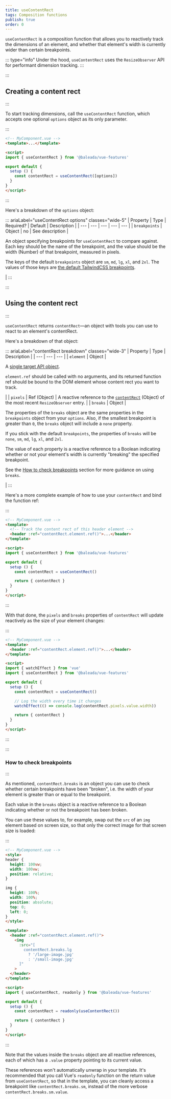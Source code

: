 ```yaml
---
title: useContentRect
tags: Composition functions
publish: true
order: 0
---
```


`useContentRect` is a composition function that allows you to reactively track the dimensions of an element, and whether that element's width is currently wider than certain breakpoints.

::: type="info"
Under the hood, `useContentRect` uses the `ResizeObserver` API for performant dimension tracking.
:::


:::
## Creating a content rect
:::

To start tracking dimensions, call the `useContentRect` function, which accepts one optional `options` object as its only parameter.

:::
```html
<!-- MyComponent.vue -->
<template>...</template>

<script>
import { useContentRect } from '@baleada/vue-features'

export default {
  setup () {
    const contentRect = useContentRect([options])
  }
}
</script>
```
:::

Here's a breakdown of the `options` object:

::: ariaLabel="useContentRect options" classes="wide-5"
| Property | Type | Required? | Default | Description |
| --- | --- | --- | --- | --- |
| `breakpoints` | Object | no | See description | <p>An object specifying breakpoints for `useContentRect` to compare against. Each key should be the name of the breakpoint, and the value should be the width (Number) of that breakpoint, measured in pixels.</p><p>The keys of the default `breakpoints` object are `sm`, `md`, `lg`, `xl`, and `2xl`. The values of those keys are [the default TailwindCSS breakpoints](https://tailwindcss.com/docs/responsive-design).</p> |
:::


:::
## Using the content rect
:::

`useContentRect` returns `contentRect`—an object with tools you can use to react to an element's contentRect.

Here's a breakdown of that object:

::: ariaLabel="contentRect breakdown" classes="wide-3"
| Property | Type | Description |
| --- | --- | --- |
| `element` | Object | <p>A [single target API object](/docs/features/target-api).</p><p>`element.ref` should be called with no arguments, and its returned function ref should be bound to the DOM element whose content rect you want to track.</p> |
| `pixels` | Ref (Object) | A reactive reference to the [`contentRect`](https://developer.mozilla.org/en-US/docs/Web/API/ResizeObserverEntry/contentRect) (Object) of the most recent `ResizeObserver` entry. |
| `breaks` | Object | <p>The properties of the `breaks` object are the same properties in the `breakpoints` object from your `options`. Also, if the smallest breakpoint is greater than `0`, the `breaks` object will include a `none` property.</p><p>If you stick with the default `breakpoints`, the properties of `breaks` will be `none`, `sm`, `md`, `lg`, `xl`, and `2xl`.</p><p>The value of each property is a reactive reference to a Boolean indicating whether or not your element's width is currently "breaking" the specified breakpoint.</p><p>See the [How to check breakpoints](#how-to-check-breakpoints) section for more guidance on using `breaks`.</p> |
:::


Here's a more complete example of how to use your `contentRect` and bind the function ref:

:::
```html
<!-- MyComponent.vue -->
<template>
  <!-- Track the content rect of this header element -->
  <header :ref="contentRect.element.ref()">...</header>
</template>

<script>
import { useContentRect } from '@baleada/vue-features'

export default {
  setup () {
    const contentRect = useContentRect()

    return { contentRect }
  }
}
</script>
```
:::

With that done, the `pixels` and `breaks` properties of `contentRect` will update reactively as the size of your element changes:

:::
```html
<!-- MyComponent.vue -->
<template>
  <header :ref="contentRect.element.ref()">...</header>
</template>

<script>
import { watchEffect } from 'vue'
import { useContentRect } from '@baleada/vue-features'

export default {
  setup () {
    const contentRect = useContentRect()

    // Log the width every time it changes
    watchEffect(() => console.log(contentRect.pixels.value.width))

    return { contentRect }
  }
}
</script>
```
:::


:::
### How to check breakpoints
:::

As mentioned, `contentRect.breaks` is an object you can use to check whether certain breakpoints have been "broken", i.e. the width of your element is greater than or equal to the breakpoint.

Each value in the `breaks` object is a reactive reference to a Boolean indicating whether or not the breakpoint has been broken.

You can use these values to, for example, swap out the `src` of an `img` element based on screen size, so that only the correct image for that screen size is loaded:

:::
```html
<!-- MyComponent.vue -->
<style>
header {
  height: 100vw;
  width: 100vw;
  position: relative;
}

img {
  height: 100%;
  width: 100%;
  position: absolute;
  top: 0;
  left: 0;
}
</style>

<template>
  <header :ref="contentRect.element.ref()">
    <img 
      :src="[
        contentRect.breaks.lg 
          ? '/large-image.jpg' 
          : '/small-image.jpg'
      ]"
    >
  </header>
</template>

<script>
import { useContentRect, readonly } from '@baleada/vue-features'

export default {
  setup () {
    const contentRect = readonly(useContentRect())

    return { contentRect }
  }
}
</script>
```
:::

Note that the values inside the `breaks` object are all reactive references, each of which has a `.value` property pointing to its current value.

These references won't automatically unwrap in your template. It's recommended that you call Vue's `readonly` function on the return value from `useContentRect`, so that in the template, you can cleanly access a breakpoint like `contentRect.breaks.sm`, instead of the more verbose `contentRect.breaks.sm.value`.
